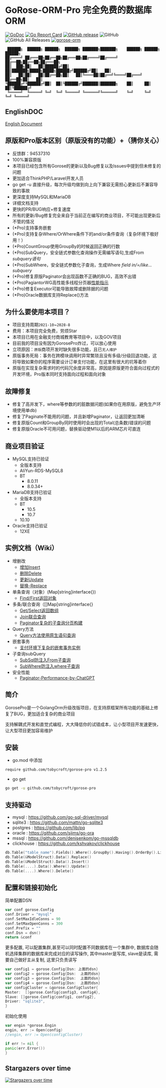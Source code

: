 # GoRose-ORM-Pro 完全免费的数据库ORM

[![GoDoc](https://godoc.org/github.com/tobycroft/gorose-pro?status.svg)](https://godoc.org/github.com/tobycroft/gorose-pro)
[![Go Report Card](https://goreportcard.com/badge/github.com/tobycroft/gorose-pro)](https://goreportcard.com/report/github.com/tobycroft/gorose-pro)
[![GitHub release](https://img.shields.io/github/release/tobycroft/gorose-pro.svg)](https://github.com/tobycroft/gorose-pro/releases/latest)
![GitHub](https://img.shields.io/github/license/tobycroft/gorose-pro?color=blue)
![GitHub All Releases](https://img.shields.io/github/downloads/tobycroft/gorose-pro/total?color=blue)
<a target="_blank" href="https://qm.qq.com/cgi-bin/qm/qr?k=P0R-T6lnM--WHzgvGPnbd58US3IUoDlW&jump_from=webapi">
<img border="0" src="http://pub.idqqimg.com/wpa/images/group.png" alt="gorose-orm" title="gorose-orm"></a>

~~~
 ██████╗  ██████╗ ██████╗  ██████╗ ███████╗███████╗    ██████╗ ██████╗  ██████╗ 
██╔════╝ ██╔═══██╗██╔══██╗██╔═══██╗██╔════╝██╔════╝    ██╔══██╗██╔══██╗██╔═══██╗
██║  ███╗██║   ██║██████╔╝██║   ██║███████╗█████╗█████╗██████╔╝██████╔╝██║   ██║
██║   ██║██║   ██║██╔══██╗██║   ██║╚════██║██╔══╝╚════╝██╔═══╝ ██╔══██╗██║   ██║
╚██████╔╝╚██████╔╝██║  ██║╚██████╔╝███████║███████╗    ██║     ██║  ██║╚██████╔╝
 ╚═════╝  ╚═════╝ ╚═╝  ╚═╝ ╚═════╝ ╚══════╝╚══════╝    ╚═╝     ╚═╝  ╚═╝ ╚═════╝ 
~~~

## EnglishDOC

[English Document](./README_en.md)

## 原版和Pro版本区别（原版没有的功能）+（猜你关心）

- 反馈群：94537310
- 100%兼容原版
- 本项目已经包含所有Gorose的更新以及Bug修复以及Issues中提到但未修复的问题
- 更加适合ThinkPHP/Laravel开发人员
- go get -u 直接升级，每次升级均做到向上向下兼容无需担心更新后不兼容导致的事故
- 更深度支持MySQL和MariaDB
- 详细文档支持
- 更快的PR/BUG响应+修复速度
- 所有的更新/Bug修复完全来自于当前正在编写的商业项目，不可能出现更新后不管的情况
- (*Pro)支持事务嵌套
- (*Pro)支持复杂Where/OrWhere条件下的and/or条件查询（复杂环境下极好用！）
- (*Pro)CountGroup使用GroupBy的时候返回正确的行数
- (*Pro)SubQuery，安全链式参数化查询操作无需编写语句,生成From *subquery语句*
- (*Pro)SubWhere，安全链式参数化子查询，生成Where *field* *in/=/like...* *subquery*
- (*Pro)修复原版Paginator会出现函数不正确的BUG，高效不出错
- (*Pro)PagiantorWG高性能多线程分页器[性能指示](./doc/performance/PaginatorWG.md)
- (*Pro)修复Executor可能导致故障或删除据的问题
- (*Pro)Oracle数据库支持Replace()方法

## 为什么要使用本项目？

- 项目支持周期`2021-10`~`2028-8`
- 费用：本项目完全免费，劳烦Star
- 本项目已用在金融支付商城教育等项目中，以及GOV项目
- 目前我的项目没有因为GorosePro炸过，可以放心使用
- 立项原因：`原版`商项开发时缺失很多功能，且已`无人维护`
- 原版事务死局：事务在跨模块调用时异常繁琐且没有多级/分级回退功能，这将导致如果你的程序需要设计订单支付功能，在这里有很大的坑等着你
- 原版在实现复杂需求时的代码冗余度非常高，原因是原版更符合面向过程式的开发环境，Pro版本同时支持面向过程和面向对象

## 故障修复

- 修复了高并发下，where等参数的的脏数据问题(如果你在用原版，避免生产环境使用单db)
- 修复了Paginate不能用的问题，并且新增Paginator，让返回更加清晰
- 修复原版Count和GroupBy同时使用时会出现的Total(总条数)错误的问题
- 修复原版Oracle不可用问题，替换驱动使M1以后的ARM芯片可直连

## 商业项目验证

- MySQL支持已验证
    - 全版本支持
    - AliYun-RDS-MySQL8
    - BT
        - 8.0.11
        - 8.0.34+
- MariaDB支持已验证
    - 全版本支持
    - BT
        - 10.5
        - 10.7
    - 10.10
- Oracle支持已验证
    - 12XE


## 实例文档（Wiki）

- 增删改
    - [增加Insert](../../wiki/Insert新增数据)
    - [删除Delete](../../wiki/Delete删除数据)
    - [更新Update](../../wiki/Update方法)
    - [替换-Replace](../../wiki/Replace方法)
- 单条查询（对象）(Map[string]interface{})
    - [Find/First返回对象](../../wiki/Find-First查询返回Obj对象方法)
- 多条/联合查询（[]Map[string]interface{}
    - [Get/Select返回数组](../../wiki/Get-Select方法)
    - [Join联合查询](../../wiki/Join-Select方法)
    - [Paginator复杂的子查询分页构建](../../wiki/Paginator复杂的子查询分页构建)
- Query方法
    - [Query方法使用原生语句查询](../../wiki/Query方法)
- 嵌套事务
    - [支付环境下复杂的嵌套事务实例](../../wiki/支付环境下复杂的嵌套事务)
- 子查询subQuery
    - [SubSql防注入From子查询](../../wiki/SubQuery安全子查询)
    - [SubWhere防注入where子查询](../../wiki/SubWhere安全子查询)
- 安全性能
    - [Paginator-Performance-by-ChatGPT](../../wiki/Paginator分页查询的性能问题-ChatGPT )

## 简介

GorosePro是一个GolangOrm升级改版项目，在支持原框架所有功能的基础上修复了BUG，更加适合复杂的商业项目

支持解耦式开发和直觉式编程，大大降低你的试错成本，让小型项目开发速更快，让大型项目更加容易维护

## 安装

- go.mod 中添加

```bash
require github.com/tobycroft/gorose-pro v1.2.5
```

- go get

```bash
go get -u github.com/tobycroft/gorose-pro
```

## 支持驱动

- mysql : https://github.com/go-sql-driver/mysql
- sqlite3 : https://github.com/mattn/go-sqlite3
- postgres : https://github.com/lib/pq
- oracle : https://github.com/sijms/go-ora
- mssql : https://github.com/denisenkom/go-mssqldb
- clickhouse : https://github.com/kshvakov/clickhouse

```go
db.Table("table_name").Fields().Where().GroupBy().Having().OrderBy().Limit().Select()
db.Table(&ModelStruct).Data().Replace()
db.Table(&ModelStruct).Data().Insert()
db.Table(....).Data().Where().Update()
db.Table(....).Where().Delete()
```

## 配置和链接初始化

简单配置DSN

```go
var conf gorose.Config
conf.Driver = "mysql"
conf.SetMaxIdleConns = 90
conf.SetMaxOpenConns = 300
conf.Prefix = ""
conf.Dsn = dsn()
return &conf
```

更多配置, 可以配置集群,甚至可以同时配置不同数据库在一个集群中, 数据库会随机选择集群的数据库来完成对应的读写操作,
其中master是写库, slave是读库, 需要自己做好主从复制, 这里只负责读写

```go
var config1 = gorose.Config{Dsn: 上面的dsn}
var config2 = gorose.Config{Dsn:  上面的dsn}
var config3 = gorose.Config{Dsn:  上面的dsn}
var config4 = gorose.Config{Dsn:  上面的dsn}
var configCluster = &gorose.ConfigCluster{
Master:  []gorose.Config{config3, config4},
Slave: []gorose.Config{config1, config2},
Driver: "sqlite3",
}
```

初始化使用

```go
var engin *gorose.Engin
engin, err := Open(config)
//engin, err := Open(configCluster)

if err != nil {
panic(err.Error())
}
```

## Stargazers over time

[![Stargazers over time](https://starchart.cc/tobycroft/gorose-pro.svg)](https://starchart.cc/tobycroft/gorose-pro)

